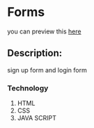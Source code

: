 # Forms

you can preview this [here](http://formularios.surge.sh/index.html)

## Description:
sign up form and login form

### Technology
1. HTML
2. CSS
3. JAVA SCRIPT